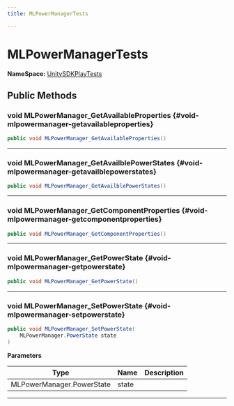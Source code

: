 ```yaml
---
title: MLPowerManagerTests

---
```


# MLPowerManagerTests



**NameSpace:** 
[UnitySDKPlayTests](/unity-api/api/UnitySDKPlayTests/UnitySDKPlayTests.md) 








## Public Methods

### void MLPowerManager_GetAvailableProperties {#void-mlpowermanager-getavailableproperties}

```csharp
public void MLPowerManager_GetAvailableProperties()
```






-----------

### void MLPowerManager_GetAvailblePowerStates {#void-mlpowermanager-getavailblepowerstates}

```csharp
public void MLPowerManager_GetAvailblePowerStates()
```






-----------

### void MLPowerManager_GetComponentProperties {#void-mlpowermanager-getcomponentproperties}

```csharp
public void MLPowerManager_GetComponentProperties()
```






-----------

### void MLPowerManager_GetPowerState {#void-mlpowermanager-getpowerstate}

```csharp
public void MLPowerManager_GetPowerState()
```






-----------

### void MLPowerManager_SetPowerState {#void-mlpowermanager-setpowerstate}

```csharp
public void MLPowerManager_SetPowerState(
    MLPowerManager.PowerState state
)
```


**Parameters**

| Type | Name  | Description  | 
|--|--|--|
| MLPowerManager.PowerState |state||






-----------


